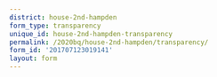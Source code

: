 ```yaml
---
district: house-2nd-hampden
form_type: transparency
unique_id: house-2nd-hampden-transparency
permalink: /2020bq/house-2nd-hampden/transparency/
form_id: '201707123019141'
layout: form
---
```

